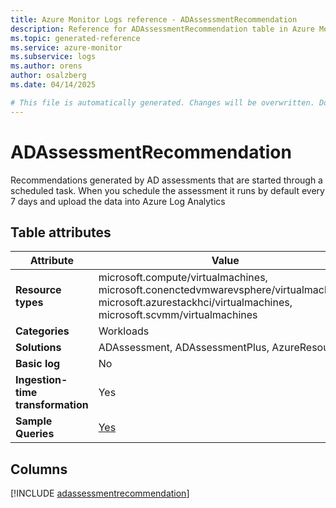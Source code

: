 ```yaml
---
title: Azure Monitor Logs reference - ADAssessmentRecommendation
description: Reference for ADAssessmentRecommendation table in Azure Monitor Logs.
ms.topic: generated-reference
ms.service: azure-monitor
ms.subservice: logs
ms.author: orens
author: osalzberg
ms.date: 04/14/2025

# This file is automatically generated. Changes will be overwritten. Do not change this file directly.
---
```


# ADAssessmentRecommendation

Recommendations generated by AD assessments that are started through a scheduled task. When you schedule the assessment it runs by default every 7 days and upload the data into Azure Log Analytics


## Table attributes

|Attribute|Value|
|---|---|
|**Resource types**|microsoft.compute/virtualmachines,<br>microsoft.conenctedvmwarevsphere/virtualmachines,<br>microsoft.azurestackhci/virtualmachines,<br>microsoft.scvmm/virtualmachines|
|**Categories**|Workloads|
|**Solutions**| ADAssessment, ADAssessmentPlus, AzureResources|
|**Basic log**|No|
|**Ingestion-time transformation**|Yes|
|**Sample Queries**|[Yes](/azure/azure-monitor/reference/queries/adassessmentrecommendation)|



## Columns
  
[!INCLUDE [adassessmentrecommendation](~/reusable-content/ce-skilling/azure/includes/azure-monitor/reference/tables/adassessmentrecommendation-include.md)]
